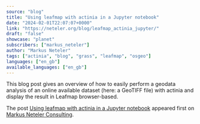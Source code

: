 ```yaml
---
source: "blog"
title: "Using leafmap with actinia in a Jupyter notebook"
date: "2024-02-01T22:07:07+0000"
link: "https://neteler.org/blog/leafmap_actinia_jupyter/"
draft: "false"
showcase: "planet"
subscribers: ["markus_neteler"]
author: "Markus Neteler"
tags: ["actinia", "blog", "grass", "leafmap", "osgeo"]
languages: ["en_gb"]
available_languages: ["en_gb"]
---
```


<p>This blog post gives an overview of how to easily perform a geodata analysis of an online available dataset (here: a GeoTIFF file) with actinia and display the result in Leafmap browser-based.</p>
<p>The post <a href="https://neteler.org/blog/leafmap_actinia_jupyter/">Using leafmap with actinia in a Jupyter notebook</a> appeared first on <a href="https://neteler.org">Markus Neteler Consulting</a>.</p>
